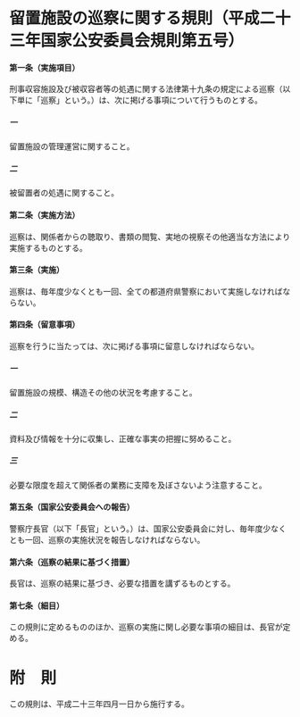 # 留置施設の巡察に関する規則（平成二十三年国家公安委員会規則第五号）
#### 第一条（実施項目）
刑事収容施設及び被収容者等の処遇に関する法律第十九条の規定による巡察（以下単に「巡察」という。）は、次に掲げる事項について行うものとする。
##### 一
留置施設の管理運営に関すること。
##### 二
被留置者の処遇に関すること。
#### 第二条（実施方法）
巡察は、関係者からの聴取り、書類の閲覧、実地の視察その他適当な方法により実施するものとする。
#### 第三条（実施）
巡察は、毎年度少なくとも一回、全ての都道府県警察において実施しなければならない。
#### 第四条（留意事項）
巡察を行うに当たっては、次に掲げる事項に留意しなければならない。
##### 一
留置施設の規模、構造その他の状況を考慮すること。
##### 二
資料及び情報を十分に収集し、正確な事実の把握に努めること。
##### 三
必要な限度を超えて関係者の業務に支障を及ぼさないよう注意すること。
#### 第五条（国家公安委員会への報告）
警察庁長官（以下「長官」という。）は、国家公安委員会に対し、毎年度少なくとも一回、巡察の実施状況を報告しなければならない。
#### 第六条（巡察の結果に基づく措置）
長官は、巡察の結果に基づき、必要な措置を講ずるものとする。
#### 第七条（細目）
この規則に定めるもののほか、巡察の実施に関し必要な事項の細目は、長官が定める。
# 附　則
この規則は、平成二十三年四月一日から施行する。
